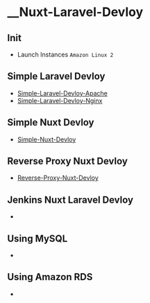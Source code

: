 # __Nuxt-Laravel-Devloy

## Init

- Launch Instances `Amazon Linux 2`

## Simple Laravel Devloy

- [Simple-Laravel-Devloy-Apache](https://github.com/zawkhantmaung-scm/__Nuxt-Laravel-Devloy/blob/main/README/Simple-Laravel-Devloy-Apache.md)
- [Simple-Laravel-Devloy-Nginx](https://github.com/zawkhantmaung-scm/__Nuxt-Laravel-Devloy/blob/main/README/Simple-Laravel-Devloy-Nginx.md)

## Simple Nuxt Devloy

- [Simple-Nuxt-Devloy](https://github.com/zawkhantmaung-scm/__Nuxt-Laravel-Devloy/blob/main/README/Simple-Nuxt-Devloy.md)

## Reverse Proxy Nuxt Devloy

- [Reverse-Proxy-Nuxt-Devloy](https://github.com/zawkhantmaung-scm/__Nuxt-Laravel-Devloy/blob/main/README/Reverse-Proxy-Nuxt-Devloy.md)

## Jenkins Nuxt Laravel Devloy

-

## Using MySQL

-

## Using Amazon RDS

-

